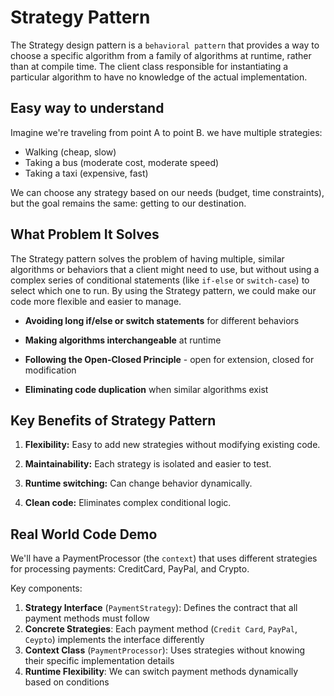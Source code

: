# Strategy Pattern
The Strategy design pattern is a `behavioral pattern` that provides a way to choose a specific algorithm from a family of algorithms at runtime, rather than at compile time. The client class responsible for instantiating a particular algorithm to have no knowledge of the actual implementation.

## Easy way to understand
Imagine we're traveling from point A to point B. we have multiple strategies:
 - Walking (cheap, slow)
 - Taking a bus (moderate cost, moderate speed)
 - Taking a taxi (expensive, fast)

We can choose any strategy based on our needs (budget, time constraints), but the goal remains the same: getting to our destination.

## What Problem It Solves
The Strategy pattern solves the problem of having multiple, similar algorithms or behaviors that a client might need to use, but without using a complex series of conditional statements (like `if-else` or `switch-case`) to select which one to run. By using the Strategy pattern, we could make our code more flexible and easier to manage.

 - **Avoiding long if/else or switch statements** for different behaviors

 - **Making algorithms interchangeable** at runtime

 - **Following the Open-Closed Principle** - open for extension, closed for modification

 - **Eliminating code duplication** when similar algorithms exist


## Key Benefits of Strategy Pattern
1. **Flexibility:** Easy to add new strategies without modifying existing code.

2. **Maintainability:** Each strategy is isolated and easier to test.

3. **Runtime switching:** Can change behavior dynamically.

4. **Clean code:** Eliminates complex conditional logic.

    
## Real World Code Demo
We'll have a PaymentProcessor (the `context`) that uses different strategies for processing payments: CreditCard, PayPal, and Crypto.

Key components:
  1. **Strategy Interface** (`PaymentStrategy`): Defines the contract that all payment methods must follow
  2. **Concrete Strategies**: Each payment method (`Credit Card`, `PayPal`, `Ceypto`) implements the interface differently
  3. **Context Class** (`PaymentProcessor`): Uses strategies without knowing their specific implementation details
  4. **Runtime Flexibility**: We can switch payment methods dynamically based on conditions
